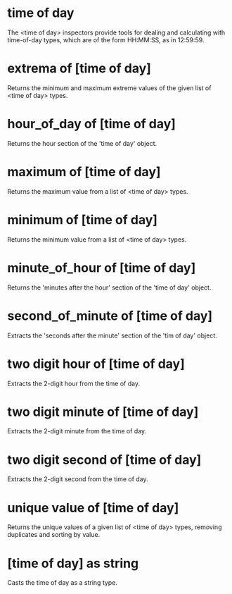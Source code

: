 # time of day

The &lt;time of day&gt; inspectors provide tools for dealing and calculating with time-of-day types, which are of the form HH:MM:SS, as in 12:59:59.

# extrema of [time of day]

Returns the minimum and maximum extreme values of the given list of &lt;time of day&gt; types.

# hour_of_day of [time of day]

Returns the hour section of the &#39;time of day&#39; object.

# maximum of [time of day]

Returns the maximum value from a list of &lt;time of day&gt; types.

# minimum of [time of day]

Returns the minimum value from a list of &lt;time of day&gt; types.

# minute_of_hour of [time of day]

Returns the &#39;minutes after the hour&#39; section of the &#39;time of day&#39; object.

# second_of_minute of [time of day]

Extracts the &#39;seconds after the minute&#39; section of the &#39;tim of day&#39; object.

# two digit hour of [time of day]

Extracts the 2-digit hour from the time of day.

# two digit minute of [time of day]

Extracts the 2-digit minute from the time of day.

# two digit second of [time of day]

Extracts the 2-digit second from the time of day.

# unique value of [time of day]

Returns the unique values of a given list of &lt;time of day&gt; types, removing duplicates and sorting by value.

# [time of day] as string

Casts the time of day as a string type.
